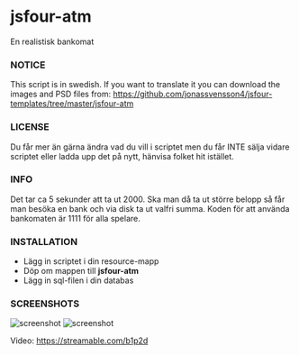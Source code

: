 # jsfour-atm
En realistisk bankomat

### NOTICE
This script is in swedish. If you want to translate it you can download the images and PSD files from:
https://github.com/jonassvensson4/jsfour-templates/tree/master/jsfour-atm

### LICENSE
Du får mer än gärna ändra vad du vill i scriptet men du får INTE sälja vidare scriptet eller ladda upp det på nytt, hänvisa folket hit istället.

### INFO
Det tar ca 5 sekunder att ta ut 2000. Ska man då ta ut större belopp så får man besöka en bank och via disk ta ut valfri summa.
Koden för att använda bankomaten är 1111 för alla spelare.

### INSTALLATION
* Lägg in scriptet i din resource-mapp
* Döp om mappen till **jsfour-atm**
* Lägg in sql-filen i din databas

### SCREENSHOTS
![screenshot](https://i.gyazo.com/c97621f5ea7291c97eeca77197b83e6c.png)
![screenshot](https://i.gyazo.com/3da3bf7dff1af26317aa95d863ccaeea.png)


Video: https://streamable.com/b1p2d
